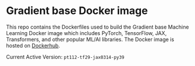 # Gradient base Docker image

This repo contains the Dockerfiles used to build the Gradient base Machine Learning Docker image which includes PyTorch, TensorFlow, JAX, Transformers, and other popular ML/AI libraries. The Docker image is hosted on [Dockerhub](https://hub.docker.com/r/paperspace/gradient-base).


Current Active Version: `pt112-tf29-jax0314-py39`
